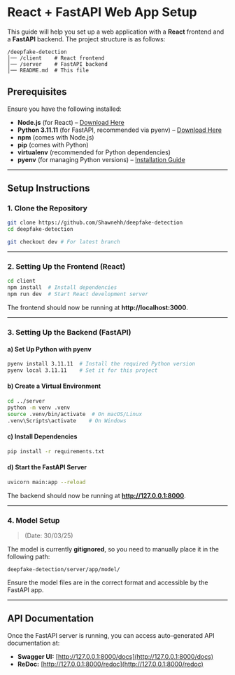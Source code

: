 # React + FastAPI Web App Setup  

This guide will help you set up a web application with a **React** frontend and a **FastAPI** backend. The project structure is as follows:  

```
/deepfake-detection
│── /client    # React frontend  
│── /server    # FastAPI backend  
│── README.md  # This file  
```

## Prerequisites  

Ensure you have the following installed:  
- **Node.js** (for React) – [Download Here](https://nodejs.org/)  
- **Python 3.11.11** (for FastAPI, recommended via pyenv) – [Download Here](https://www.python.org/)  
- **npm** (comes with Node.js)  
- **pip** (comes with Python)  
- **virtualenv** (recommended for Python dependencies)  
- **pyenv** (for managing Python versions) – [Installation Guide](https://github.com/pyenv/pyenv)

---

## Setup Instructions  

### 1. Clone the Repository  
```sh
git clone https://github.com/Shawnehh/deepfake-detection
cd deepfake-detection

git checkout dev # For latest branch
```

---

### 2. Setting Up the Frontend (React)  
```sh
cd client
npm install  # Install dependencies
npm run dev  # Start React development server
```

The frontend should now be running at **http://localhost:3000**.

---

### 3. Setting Up the Backend (FastAPI)  

#### a) Set Up Python with pyenv  
```sh
pyenv install 3.11.11  # Install the required Python version
pyenv local 3.11.11    # Set it for this project
```

#### b) Create a Virtual Environment  
```sh
cd ../server
python -m venv .venv  
source .venv/bin/activate  # On macOS/Linux
.venv\Scripts\activate    # On Windows
```

#### c) Install Dependencies  
```sh
pip install -r requirements.txt
```

#### d) Start the FastAPI Server  
```sh
uvicorn main:app --reload
```

The backend should now be running at **http://127.0.0.1:8000**.

---

### 4. Model Setup  

> (Date: 30/03/25)

The model is currently **gitignored**, so you need to manually place it in the following path:

```
deepfake-detection/server/app/model/
```

Ensure the model files are in the correct format and accessible by the FastAPI app.

---

## API Documentation  

Once the FastAPI server is running, you can access auto-generated API documentation at:  
- **Swagger UI:** [http://127.0.0.1:8000/docs](http://127.0.0.1:8000/docs)  
- **ReDoc:** [http://127.0.0.1:8000/redoc](http://127.0.0.1:8000/redoc)  

